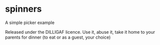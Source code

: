 # spinners
A simple picker example

Released under the DILLIGAF licence. Use it, abuse it, take it home to your parents for dinner (to eat or as a guest, your choice)
